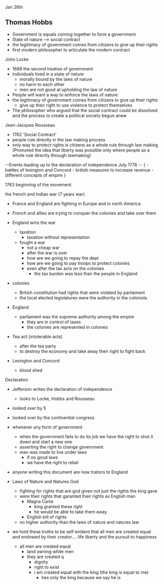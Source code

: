 Jan 26th 

Thomas Hobbs
- 
- Government is equals coming together to form a government 
- State of nature --> social contract 
- the legitimacy of government comes from citizens to give up their rights 
- first modern philosopher to articulate the modern contract

John Locke
- 1689 the second treatise of government
- individuals lived in a state of nature
	- morally bound by the laws of nature
	- no harm to each other
	- men are not good at upholding the law of nature
- People will want a way to enforce the laws of nature 
- the legitimacy of government comes from citizens to give up their rights 
	- give up their right to use violence to protect themselves 
- The philosopher who argued that the social contract could be dissolved and the process to create a political society begun anew


Jean-Jacques Rousseau
- 1762 'Social Contract'
- people rule directly in the law making process 
- only way to protect rights is citizens as a whole rule through law making (Promoted the idea that liberty was possible only where people as a whole rule directly through lawmaking)



--Events leading up to the declaration of independence July 1776 --
{
	- battles of lesington and Concord
	- british measures to increase revenue
	- different concepts of empire 
}

1763 beginning of the movement 

the french and Indian war (7 years war)
- France and England are fighting in Europe and in north America
- French and allies are trying to conquer the colonies and take over them 
- England wins the war 
	- taxation
		- taxation without representation 
	- fought a war 
		- not a cheap war
		- after the war is over
		- how are we going to repay the dept 
		- how are we going to pay troops to protect colonies 
		- even after the tax acts on the colonies 
			- the tax burden was less than the people in England 

- colonies
	- British constitution had rights that were violated by parliament 
	- the local elected legislatures were the authority in the colonists 

- England 
	- parliament was the supreme authority among the empire 
		- they are in control of taxes
		- the colonies are represented in colonies

- Tea act (intolerable acts)
	- after the tea party 
	- to destroy the economy and take away their right to fight back


- Lexington and Concord 
	- blood shed 


Declaration
- Jefferson writes the declaration of independence
	- looks to Locke, Hobbs and Rousseau
- looked over by 5 
- looked over by the continential congress

- whenever any form of government 
	- when the government fails to do its job we have the right to shut it down and start a new one 
	- asserting the right to change government 
	- man was made to live under laws
		- if no good laws
		- we have the right to rebel 

- anyone writing this document are now traitors to England

- Laws of Nature and Natures God 
	- fighting for rights that are god given not just the rights the king gave 
	- were their rights that garanted their rights as English man
		- Magna Carta
			- king granted these right 
			- he would be able to take them away
		- English bill of rights 
	- no higher authority than the laws of nature and natures law 

- we hold these truths to be self evident that all men are created equal and endowed by their creator.... life liberty and the pursuit to happiness
	- all men are created equal 
		- land owning white men 
		- they are created q
			- dignity
			- right to exist 
			- i am created equal with the king (the king is equal to me)
				- hes only the king because we say he is 



































